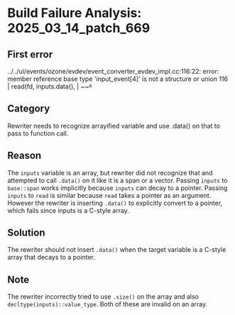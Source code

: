 # Build Failure Analysis: 2025_03_14_patch_669

## First error

../../ui/events/ozone/evdev/event_converter_evdev_impl.cc:116:22: error: member reference base type 'input_event[4]' is not a structure or union
  116 |       read(fd, inputs.data(),
      |                ~~~~~~^~~~~

## Category
Rewriter needs to recognize arrayified variable and use .data() on that to pass to function call.

## Reason
The `inputs` variable is an array, but rewriter did not recognize that and attempted to call `.data()` on it like it is a span or a vector.
Passing `inputs` to `base::span` works implicitly because `inputs` can decay to a pointer. Passing `inputs` to `read` is similar because `read` takes a pointer as an argument. However the rewriter is inserting `.data()` to explicitly convert to a pointer, which fails since inputs is a C-style array.

## Solution
The rewriter should not insert `.data()` when the target variable is a C-style array that decays to a pointer.

## Note
The rewriter incorrectly tried to use `.size()` on the array and also `decltype(inputs)::value_type`. Both of these are invalid on an array.